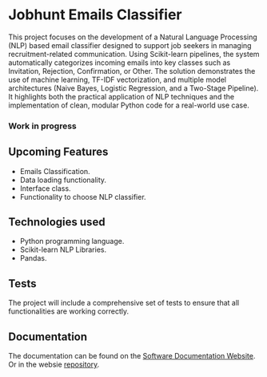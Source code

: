 # Jobhunt Emails Classifier

This project focuses on the development of a Natural Language Processing (NLP) based email classifier designed to support job seekers in managing recruitment-related communication. Using Scikit-learn pipelines, the system automatically categorizes incoming emails into key classes such as Invitation, Rejection, Confirmation, or Other. The solution demonstrates the use of machine learning, TF-IDF vectorization, and multiple model architectures (Naive Bayes, Logistic Regression, and a Two-Stage Pipeline). It highlights both the practical application of NLP techniques and the implementation of clean, modular Python code for a real-world use case.

### Work in progress

## Upcoming Features  
* Emails Classification.
* Data loading functionality.
* Interface class.
* Functionality to choose NLP classifier.


## Technologies used
* Python programming language.
* Scikit-learn NLP Libraries.
* Pandas.

## Tests  
The project will include a comprehensive set of tests to ensure that all functionalities are working correctly.  

## Documentation  
The documentation can be found on the [Software Documentation Website](https://patrickschroeder98.github.io/software_documentation/jobhunt_email_classifier_docs/index.html).  
Or in the websie [repository](https://github.com/PatrickSchroeder98/software_documentation/tree/main/jobhunt_email_classifier_docs).  